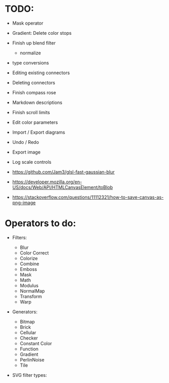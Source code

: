 # TODO:

* Mask operator
* Gradient: Delete color stops
* Finish up blend filter
  - normalize
* type conversions
* Editing existing connectors
* Deleting connectors
* Finish compass rose
* Markdown descriptions
* Finish scroll limits
* Edit color parameters
* Import / Export diagrams
* Undo / Redo
* Export image
* Log scale controls

* https://github.com/Jam3/glsl-fast-gaussian-blur
* https://developer.mozilla.org/en-US/docs/Web/API/HTMLCanvasElement/toBlob
* https://stackoverflow.com/questions/11112321/how-to-save-canvas-as-png-image

# Operators to do:
  * Filters:
    * Blur
    * Color Correct
    * Colorize
    * Combine
    * Emboss
    * Mask
    * Math
    * Modulus
    * NormalMap
    * Transform
    * Warp
  * Generators:
    * Bitmap
    * Brick
    * Cellular
    * Checker
    * Constant Color
    * Function
    * Gradient
    * PerlinNoise
    * Tile

  * SVG filter types:
    <feBlend>
    <feColorMatrix>
    <feComponentTransfer>
    <feComposite>
    <feConvolveMatrix>
    <feDiffuseLighting>
    <feDisplacementMap>
    <feImage>
    <feMerge>
    <feMorphology>
    <feOffset>
    <feSpecularLighting>
    <feTile>
    <feTurbulence>
